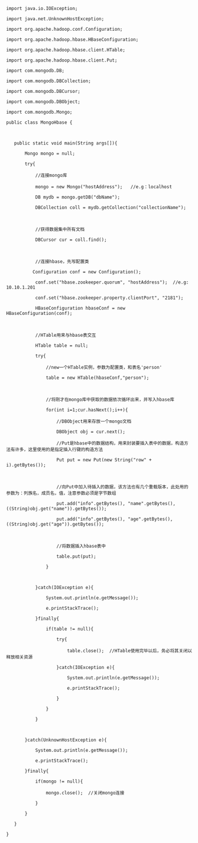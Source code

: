 `import java.io.IOException;`

`import java.net.UnknownHostException;`



`import org.apache.hadoop.conf.Configuration;`

`import org.apache.hadoop.hbase.HBaseConfiguration;`

`import org.apache.hadoop.hbase.client.HTable;`

`import org.apache.hadoop.hbase.client.Put;`



`import com.mongodb.DB;`

`import com.mongodb.DBCollection;`

`import com.mongodb.DBCursor;`

`import com.mongodb.DBObject;`

`import com.mongodb.Mongo;`



`public class MongoHbase {`

`	`

`	public static void main(String args[]){`

`		Mongo mongo = null;`

`		try{`

`			//连接mongo库`

`			mongo = new Mongo("hostAddress");	//e.g：localhost`

`			DB mydb = mongo.getDB("dbName");`

`			DBCollection coll = mydb.getCollection("collectionName");`

`			`

`			//获得数据集中所有文档`

`			DBCursor cur = coll.find();`

`			`

`			//连接hbase，先写配置类`

`			Configuration conf = new Configuration();	`

`			conf.set("hbase.zookeeper.quorum", "hostAddress");	//e.g: 10.10.1.201`

`			conf.set("hbase.zookeeper.property.clientPort", "2181");`

`			HBaseConfiguration hbaseConf = new HBaseConfiguration(conf);`

`			`

`			//HTable用来与hbase表交互`

`			HTable table = null;`

`			try{`

`				//new一个HTable实例，参数为配置类，和表名'person'`

`				table = new HTable(hbaseConf,"person");`

`				`

`				//将刚才在mongo库中获取的数据依次循环出来，并写入hbase库`

`				for(int i=1;cur.hasNext();i++){`

`					//DBObject用来存放一个mongo文档`

`					DBObject obj = cur.next();`

`					//Put是hbase中的数据结构，用来封装要插入表中的数据，构造方法有许多，这里使用的是指定插入行键的构造方法`

`					Put put = new Put(new String("row" + i).getBytes());`

`					`

`					//向Put中加入待插入的数据，该方法也有几个重载版本，此处用的参数为：列族名，成员名，值，注意参数必须是字节数组`

`					put.add("info".getBytes(), "name".getBytes(), ((String)obj.get("name")).getBytes());`

`					put.add("info".getBytes(), "age".getBytes(), ((String)obj.get("age")).getBytes());`

`					`

`					//将数据插入hbase表中`

`					table.put(put);`

`				}`

`				`

`			}catch(IOException e){`

`				System.out.println(e.getMessage());`

`				e.printStackTrace();`

`			}finally{`

`				if(table != null){`

`					try{`

`						table.close();	//HTable使用完毕以后，务必将其关闭以释放相关资源`

`					}catch(IOException e){`

`						System.out.println(e.getMessage());`

`						e.printStackTrace();`

`					}`

`				}`

`			}`

`			`

`		}catch(UnknownHostException e){`

`			System.out.println(e.getMessage());`

`			e.printStackTrace();`

`		}finally{`

`			if(mongo != null){`

`				mongo.close();	//关闭mongo连接`

`			}`

`		}`

`	}`

`}`

